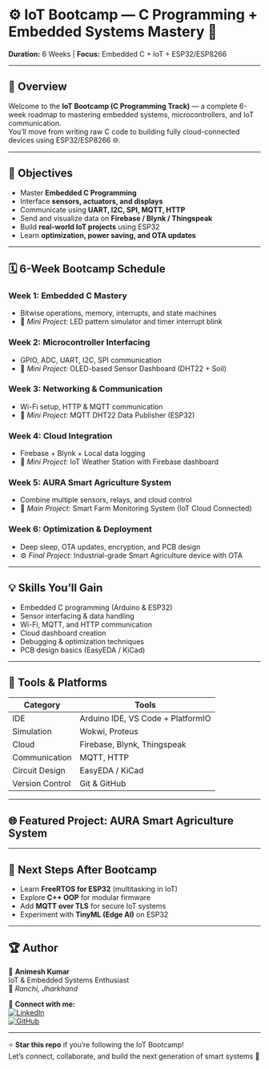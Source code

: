 # ⚙️ IoT Bootcamp — C Programming + Embedded Systems Mastery 🚀

**Duration:** 6 Weeks | **Focus:** Embedded C + IoT + ESP32/ESP8266  

---

## 🧠 Overview
Welcome to the **IoT Bootcamp (C Programming Track)** — a complete 6-week roadmap to mastering embedded systems, microcontrollers, and IoT communication.  
You’ll move from writing raw C code to building fully cloud-connected devices using ESP32/ESP8266 🌐.

---

## 🎯 Objectives
- Master **Embedded C Programming**  
- Interface **sensors, actuators, and displays**  
- Communicate using **UART, I2C, SPI, MQTT, HTTP**  
- Send and visualize data on **Firebase / Blynk / Thingspeak**  
- Build **real-world IoT projects** using ESP32  
- Learn **optimization, power saving, and OTA updates**

---

## 🗓️ 6-Week Bootcamp Schedule

### **Week 1: Embedded C Mastery**
- Bitwise operations, memory, interrupts, and state machines  
- 🧩 *Mini Project:* LED pattern simulator and timer interrupt blink  

### **Week 2: Microcontroller Interfacing**
- GPIO, ADC, UART, I2C, SPI communication  
- 🧩 *Mini Project:* OLED-based Sensor Dashboard (DHT22 + Soil)  

### **Week 3: Networking & Communication**
- Wi-Fi setup, HTTP & MQTT communication  
- 🧩 *Mini Project:* MQTT DHT22 Data Publisher (ESP32)  

### **Week 4: Cloud Integration**
- Firebase + Blynk + Local data logging  
- 🧩 *Mini Project:* IoT Weather Station with Firebase dashboard  

### **Week 5: AURA Smart Agriculture System**
- Combine multiple sensors, relays, and cloud control  
- 🌾 *Main Project:* Smart Farm Monitoring System (IoT Cloud Connected)  

### **Week 6: Optimization & Deployment**
- Deep sleep, OTA updates, encryption, and PCB design  
- ⚙️ *Final Project:* Industrial-grade Smart Agriculture device with OTA  

---

## 💡 Skills You’ll Gain
- Embedded C programming (Arduino & ESP32)
- Sensor interfacing & data handling  
- Wi-Fi, MQTT, and HTTP communication  
- Cloud dashboard creation  
- Debugging & optimization techniques  
- PCB design basics (EasyEDA / KiCad)

---

## 🧰 Tools & Platforms
| Category | Tools |
|-----------|-------|
| IDE | Arduino IDE, VS Code + PlatformIO |
| Simulation | Wokwi, Proteus |
| Cloud | Firebase, Blynk, Thingspeak |
| Communication | MQTT, HTTP |
| Circuit Design | EasyEDA / KiCad |
| Version Control | Git & GitHub |

---

## 🌐 Featured Project: **AURA Smart Agriculture System**

---

## 🧭 Next Steps After Bootcamp
- Learn **FreeRTOS for ESP32** (multitasking in IoT)  
- Explore **C++ OOP** for modular firmware  
- Add **MQTT over TLS** for secure IoT systems  
- Experiment with **TinyML (Edge AI)** on ESP32  

---

## 🏆 Author
👤 **Animesh Kumar**  
IoT & Embedded Systems Enthusiast  
📍 *Ranchi, Jharkhand*  

🔗 **Connect with me:**  
[![LinkedIn](https://img.shields.io/badge/LinkedIn-Profile-blue)](https://linkedin.com/in/un-animesh/)  
[![GitHub](https://img.shields.io/badge/GitHub-Repository-black)](https://github.com/)

---

⭐ **Star this repo** if you’re following the IoT Bootcamp!  
Let’s connect, collaborate, and build the next generation of smart systems 🚀


